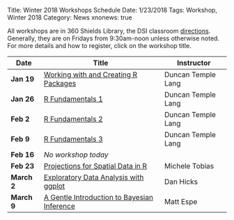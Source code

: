 Title: Winter 2018 Workshops Schedule
Date: 1/23/2018
Tags: Workshop, Winter 2018
Category: News
xnonews: true

All workshops are in 360 Shields Library, the DSI classroom 
[directions](http://dsi.ucdavis.edu/directions.html).
Generally, they are on Fridays from 9:30am-noon unless otherwise noted. 
For more details and how to register, click on the workshop title.

|Date|Title|Instructor|
|----|----|----|
|**Jan 19**|[Working with and Creating R Packages](http://dsi.ucdavis.edu/posts/Workshop/Package20180119.html)|Duncan Temple Lang|
|**Jan 26**|[R Fundamentals 1](http://dsi.ucdavis.edu/posts/Workshop/fundamentals1_1820180126.html)|Duncan Temple Lang|
|**Feb 2**|[R Fundamentals 2](http://dsi.ucdavis.edu/posts/Workshop/fundamentals2_1820180202.html)|Duncan Temple Lang|
|**Feb 9**|[R Fundamentals 3](http://dsi.ucdavis.edu/posts/Workshop/fundamentals3_1820180209.html)|Duncan Temple Lang|
|**Feb 16**|*No workshop today*|
|**Feb 23**|[Projections for Spatial Data in R](http://dsi.ucdavis.edu/posts/Workshop/Projection20180223.html)|Michele Tobias|
|**March 2**|[Exploratory Data Analysis with ggplot](http://dsi.ucdavis.edu/posts/Workshop/Ggplo20180302.html)|Dan Hicks|
|**March 9**|[A Gentle Introduction to Bayesian Inference  ](http://dsi.ucdavis.edu/posts/Workshop/Baye20180309.html)|Matt Espe|
